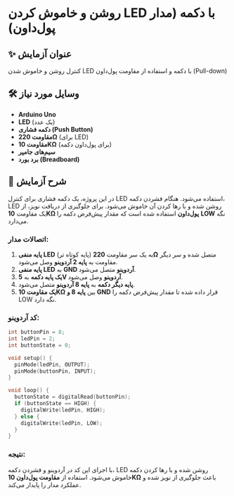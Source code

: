 # روشن و خاموش کردن LED با دکمه (مدار پول‌داون)

## ✨ عنوان آزمایش
کنترل روشن و خاموش شدن LED با دکمه و استفاده از مقاومت پول‌داون (Pull-down)

## 🛠️ وسایل مورد نیاز
- **Arduino Uno**
- **LED** (یک عدد)
- **دکمه فشاری (Push Button)**
- **مقاومت 220Ω** (برای LED)
- **مقاومت 10KΩ** (برای پول‌داون دکمه)
- **سیم‌های جامپر**
- **برد بورد (Breadboard)**

## 🔧 شرح آزمایش
در این پروژه، یک دکمه فشاری برای کنترل LED استفاده می‌شود. هنگام فشردن دکمه، LED روشن شده و با رها کردن آن خاموش می‌شود. برای جلوگیری از دریافت نویز، از یک مقاومت **10KΩ پول‌داون** استفاده شده است که مقدار پیش‌فرض دکمه را **LOW** نگه می‌دارد.

### **اتصالات مدار:**
1. **پایه منفی LED** (پایه کوتاه تر) به یک سر مقاومت **220Ω** متصل شده و سر دیگر مقاومت به **پایه 2 آردوینو** وصل می‌شود.
2. **پایه منفی LED** به **GND آردوینو** متصل می‌شود.
3. **یک پایه دکمه** به **5V آردوینو** وصل می‌شود.
4. **پایه دیگر دکمه** به **پایه 8 آردوینو** متصل می‌شود.
5. **یک مقاومت 10KΩ** بین **پایه 8 و GND** قرار داده شده تا مقدار پیش‌فرض دکمه را LOW نگه دارد.

### **کد آردوینو:**
```cpp
int buttonPin = 8;
int ledPin = 2;
int buttonState = 0;

void setup() {
  pinMode(ledPin, OUTPUT);
  pinMode(buttonPin, INPUT);
}

void loop() {
  buttonState = digitalRead(buttonPin);
  if (buttonState == HIGH) {
    digitalWrite(ledPin, HIGH);
  } else {
    digitalWrite(ledPin, LOW);
  }
}
```

### **نتیجه:**
با اجرای این کد در آردوینو و فشردن دکمه، LED روشن شده و با رها کردن دکمه خاموش می‌شود. استفاده از **مقاومت پول‌داون 10KΩ** باعث جلوگیری از نویز شده و عملکرد مدار را پایدار می‌کند.

